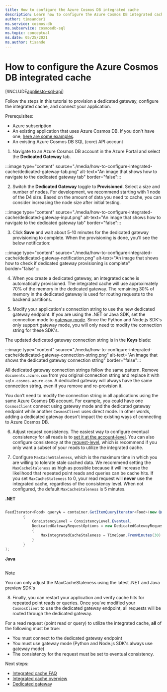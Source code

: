 ```yaml
---
title: How to configure the Azure Cosmos DB integrated cache
description: Learn how to configure the Azure Cosmos DB integrated cache
author: timsander1
ms.service: cosmos-db
ms.subservice: cosmosdb-sql
ms.topic: conceptual
ms.date: 05/25/2021
ms.author: tisande
---
```


# How to configure the Azure Cosmos DB integrated cache
[!INCLUDE[appliesto-sql-api](includes/appliesto-sql-api.md)]

Follow the steps in this tutorial to provision a dedicated gateway, configure the integrated cache, and connect your application. 

Prerequisites:

- Azure subscription
- An existing application that uses Azure Cosmos DB. If you don't have one, [here are some examples](https://github.com/AzureCosmosDB/labs).
- An existing Azure Cosmos DB SQL (core) API account

1. Navigate to an Azure Cosmos DB account in the Azure Portal and select the **Dedicated Gateway** tab.

:::image type="content" source="./media/how-to-configure-integrated-cache/dedicated-gateway-tab.png" alt-text="An image that shows how to navigate to the dedicated gateway tab" border="false":::

2. Switch the **Dedicated Gateway** toggle to **Provisioned**. Select a size and number of nodes. For development, we recommend starting with 1 node of the D4 size. Based on the amount of data you need to cache, you can consider increasing the node size after initial testing.

:::image type="content" source="./media/how-to-configure-integrated-cache/dedicated-gateway-input.png" alt-text="An image that shows how to navigate to the dedicated gateway tab" border="false":::

3. Click **Save** and wait about 5-10 minutes for the dedicated gateway provisioning to complete. When the provisioning is done, you'll see the below notification:

:::image type="content" source="./media/how-to-configure-integrated-cache/dedicated-gateway-notification.png" alt-text="An image that shows how to check if dedicated gateway provisioning is complete" border="false":::

4. When you create a dedicated gateway, an integrated cache is automatically provisioned. The integrated cache will use approximately 70% of the memory in the dedicated gateway. The remaining 30% of memory in the dedicated gateway is used for routing requests to the backend partitions.

5.	Modify your application's connection string to use the new dedicated gateway endpoint. If you are using the .NET or Java SDK, set the connection mode to [gateway mode](sql-sdk-connection-modes.md#available-connectivity-modes). Since the Python and Node.js SDK's only support gateway mode, you will only need to modify the connection string for these SDK's.

The updated dedicated gateway connection string is in the **Keys** blade:

:::image type="content" source="./media/how-to-configure-integrated-cache/dedicated-gateway-connection-string.png" alt-text="An image that shows the dedicated gateway connection string" border="false":::

All dedicated gateway connection strings follow the same pattern. Remove `documents.azure.com` from you original connection string and replace it with `sqlx.cosmos.azure.com`. A dedicated gateway will always have the same connection string, even if you remove and re-provision it.

You don’t need to modify the connection string in all applications using the same Azure Cosmos DB account. For example, you could have one `CosmosClient` connect using gateway mode and the dedicated gateway endpoint while another `CosmosClient` uses direct mode. In other words, adding a dedicated gateway doesn't impact the existing ways of connecting to Azure Cosmos DB.

6. Adjust request consistency. The easiest way to configure eventual consistency for all reads is to [set it at the account-level](consistency-levels.md#configure-the-default-consistency-level). You can also configure consistency at the [request-level](how-to-manage-consistency.md#override-the-default-consistency-level), which is recommend if you only want a subset of your reads to utilize the integrated cache.

7. Configure `MaxCacheStaleness`, which is the maximum time in which you are willing to tolerate stale cached data. We recommend setting the `MaxCacheStaleness` as high as possible because it will increase the likelihood that repeated point reads and queries can be cache hits. If you set `MaxCacheStaleness` to 0, your read request will **never** use the integrated cache, regardless of the consistency level. When not configured, the default `MaxCacheStaleness` is 5 minutes.

**.NET**

```csharp

FeedIterator<Food> queryA = container.GetItemQueryIterator<Food>(new QueryDefinition(sqlA), requestOptions: new QueryRequestOptions
        {
            ConsistencyLevel = ConsistencyLevel.Eventual,
            DedicatedGatewayRequestOptions = new DedicatedGatewayRequestOptions 
            { 
                MaxIntegratedCacheStaleness = TimeSpan.FromMinutes(30) 
            }
        }
);
```

**Java**

```java

```

> [!NOTE]
> You can only adjust the MaxCacheStaleness using the latest .NET and Java preview SDK's

8. Finally, you can restart your application and verify cache hits for repeated point reads or queries. Once you’ve modified your `CosmosClient` to use the dedicated gateway endpoint, all requests will be routed through the dedicated gateway.

For a read request (point read or query) to utilize the integrated cache, **all** of the following must be true:

-	You must connect to the dedicated gateway endpoint
-   You must use gateway mode (Python and Node.js SDK's always use gateway mode)
-	The consistency for the request must be set to eventual consistency.

Next steps:

- [Integrated cache FAQ](integrated-cache-faq.md)
- [Integrated cache overview](integrated-cache.md)
- [Dedicated gateway](dedicated-gateway.md)
